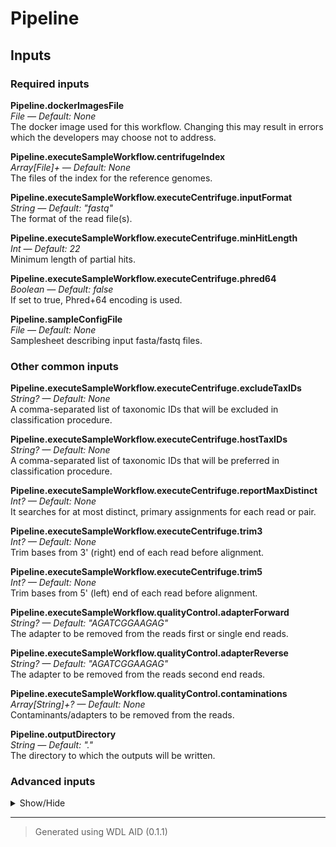 # Pipeline


## Inputs


### Required inputs
<p name="Pipeline.dockerImagesFile">
        <b>Pipeline.dockerImagesFile</b><br />
        <i>File &mdash; Default: None</i><br />
        The docker image used for this workflow. Changing this may result in errors which the developers may choose not to address.
</p>
<p name="Pipeline.executeSampleWorkflow.centrifugeIndex">
        <b>Pipeline.executeSampleWorkflow.centrifugeIndex</b><br />
        <i>Array[File]+ &mdash; Default: None</i><br />
        The files of the index for the reference genomes.
</p>
<p name="Pipeline.executeSampleWorkflow.executeCentrifuge.inputFormat">
        <b>Pipeline.executeSampleWorkflow.executeCentrifuge.inputFormat</b><br />
        <i>String &mdash; Default: "fastq"</i><br />
        The format of the read file(s).
</p>
<p name="Pipeline.executeSampleWorkflow.executeCentrifuge.minHitLength">
        <b>Pipeline.executeSampleWorkflow.executeCentrifuge.minHitLength</b><br />
        <i>Int &mdash; Default: 22</i><br />
        Minimum length of partial hits.
</p>
<p name="Pipeline.executeSampleWorkflow.executeCentrifuge.phred64">
        <b>Pipeline.executeSampleWorkflow.executeCentrifuge.phred64</b><br />
        <i>Boolean &mdash; Default: false</i><br />
        If set to true, Phred+64 encoding is used.
</p>
<p name="Pipeline.sampleConfigFile">
        <b>Pipeline.sampleConfigFile</b><br />
        <i>File &mdash; Default: None</i><br />
        Samplesheet describing input fasta/fastq files.
</p>

### Other common inputs
<p name="Pipeline.executeSampleWorkflow.executeCentrifuge.excludeTaxIDs">
        <b>Pipeline.executeSampleWorkflow.executeCentrifuge.excludeTaxIDs</b><br />
        <i>String? &mdash; Default: None</i><br />
        A comma-separated list of taxonomic IDs that will be excluded in classification procedure.
</p>
<p name="Pipeline.executeSampleWorkflow.executeCentrifuge.hostTaxIDs">
        <b>Pipeline.executeSampleWorkflow.executeCentrifuge.hostTaxIDs</b><br />
        <i>String? &mdash; Default: None</i><br />
        A comma-separated list of taxonomic IDs that will be preferred in classification procedure.
</p>
<p name="Pipeline.executeSampleWorkflow.executeCentrifuge.reportMaxDistinct">
        <b>Pipeline.executeSampleWorkflow.executeCentrifuge.reportMaxDistinct</b><br />
        <i>Int? &mdash; Default: None</i><br />
        It searches for at most <int> distinct, primary assignments for each read or pair.
</p>
<p name="Pipeline.executeSampleWorkflow.executeCentrifuge.trim3">
        <b>Pipeline.executeSampleWorkflow.executeCentrifuge.trim3</b><br />
        <i>Int? &mdash; Default: None</i><br />
        Trim <int> bases from 3' (right) end of each read before alignment.
</p>
<p name="Pipeline.executeSampleWorkflow.executeCentrifuge.trim5">
        <b>Pipeline.executeSampleWorkflow.executeCentrifuge.trim5</b><br />
        <i>Int? &mdash; Default: None</i><br />
        Trim <int> bases from 5' (left) end of each read before alignment.
</p>
<p name="Pipeline.executeSampleWorkflow.qualityControl.adapterForward">
        <b>Pipeline.executeSampleWorkflow.qualityControl.adapterForward</b><br />
        <i>String? &mdash; Default: "AGATCGGAAGAG"</i><br />
        The adapter to be removed from the reads first or single end reads.
</p>
<p name="Pipeline.executeSampleWorkflow.qualityControl.adapterReverse">
        <b>Pipeline.executeSampleWorkflow.qualityControl.adapterReverse</b><br />
        <i>String? &mdash; Default: "AGATCGGAAGAG"</i><br />
        The adapter to be removed from the reads second end reads.
</p>
<p name="Pipeline.executeSampleWorkflow.qualityControl.contaminations">
        <b>Pipeline.executeSampleWorkflow.qualityControl.contaminations</b><br />
        <i>Array[String]+? &mdash; Default: None</i><br />
        Contaminants/adapters to be removed from the reads.
</p>
<p name="Pipeline.outputDirectory">
        <b>Pipeline.outputDirectory</b><br />
        <i>String &mdash; Default: "."</i><br />
        The directory to which the outputs will be written.
</p>

### Advanced inputs
<details>
<summary> Show/Hide </summary>
<p name="Pipeline.convertDockerImagesFile.dockerImage">
        <b>Pipeline.convertDockerImagesFile.dockerImage</b><br />
        <i>String &mdash; Default: "quay.io/biocontainers/biowdl-input-converter:0.2.1--py_0"</i><br />
        The docker image used for this task. Changing this may result in errors which the developers may choose not to address.
</p>
<p name="Pipeline.convertSampleConfig.checkFileMd5sums">
        <b>Pipeline.convertSampleConfig.checkFileMd5sums</b><br />
        <i>Boolean &mdash; Default: false</i><br />
        Whether or not the MD5 sums of the files mentioned in the samplesheet should be checked.
</p>
<p name="Pipeline.convertSampleConfig.old">
        <b>Pipeline.convertSampleConfig.old</b><br />
        <i>Boolean &mdash; Default: false</i><br />
        Whether or not the old samplesheet format should be used.
</p>
<p name="Pipeline.convertSampleConfig.skipFileCheck">
        <b>Pipeline.convertSampleConfig.skipFileCheck</b><br />
        <i>Boolean &mdash; Default: true</i><br />
        Whether or not the existance of the files mentioned in the samplesheet should be checked.
</p>
<p name="Pipeline.executeSampleWorkflow.executeCentrifuge.memory">
        <b>Pipeline.executeSampleWorkflow.executeCentrifuge.memory</b><br />
        <i>String &mdash; Default: "16G"</i><br />
        The amount of memory available to the job.
</p>
<p name="Pipeline.executeSampleWorkflow.executeCentrifuge.threads">
        <b>Pipeline.executeSampleWorkflow.executeCentrifuge.threads</b><br />
        <i>Int &mdash; Default: 4</i><br />
        The number of threads to be used.
</p>
<p name="Pipeline.executeSampleWorkflow.executeKrona.memory">
        <b>Pipeline.executeSampleWorkflow.executeKrona.memory</b><br />
        <i>String &mdash; Default: "4G"</i><br />
        The amount of memory available to the job.
</p>
<p name="Pipeline.executeSampleWorkflow.qualityControl.Cutadapt.bwa">
        <b>Pipeline.executeSampleWorkflow.qualityControl.Cutadapt.bwa</b><br />
        <i>Boolean? &mdash; Default: None</i><br />
        Equivalent to cutadapt's --bwa flag.
</p>
<p name="Pipeline.executeSampleWorkflow.qualityControl.Cutadapt.colorspace">
        <b>Pipeline.executeSampleWorkflow.qualityControl.Cutadapt.colorspace</b><br />
        <i>Boolean? &mdash; Default: None</i><br />
        Equivalent to cutadapt's --colorspace flag.
</p>
<p name="Pipeline.executeSampleWorkflow.qualityControl.Cutadapt.compressionLevel">
        <b>Pipeline.executeSampleWorkflow.qualityControl.Cutadapt.compressionLevel</b><br />
        <i>Int &mdash; Default: 1</i><br />
        The compression level if gzipped output is used.
</p>
<p name="Pipeline.executeSampleWorkflow.qualityControl.Cutadapt.cores">
        <b>Pipeline.executeSampleWorkflow.qualityControl.Cutadapt.cores</b><br />
        <i>Int &mdash; Default: 4</i><br />
        The number of cores to use.
</p>
<p name="Pipeline.executeSampleWorkflow.qualityControl.Cutadapt.cut">
        <b>Pipeline.executeSampleWorkflow.qualityControl.Cutadapt.cut</b><br />
        <i>Int? &mdash; Default: None</i><br />
        Equivalent to cutadapt's --cut option.
</p>
<p name="Pipeline.executeSampleWorkflow.qualityControl.Cutadapt.discardTrimmed">
        <b>Pipeline.executeSampleWorkflow.qualityControl.Cutadapt.discardTrimmed</b><br />
        <i>Boolean? &mdash; Default: None</i><br />
        Equivalent to cutadapt's --quality-cutoff option.
</p>
<p name="Pipeline.executeSampleWorkflow.qualityControl.Cutadapt.discardUntrimmed">
        <b>Pipeline.executeSampleWorkflow.qualityControl.Cutadapt.discardUntrimmed</b><br />
        <i>Boolean? &mdash; Default: None</i><br />
        Equivalent to cutadapt's --discard-untrimmed option.
</p>
<p name="Pipeline.executeSampleWorkflow.qualityControl.Cutadapt.doubleEncode">
        <b>Pipeline.executeSampleWorkflow.qualityControl.Cutadapt.doubleEncode</b><br />
        <i>Boolean? &mdash; Default: None</i><br />
        Equivalent to cutadapt's --double-encode flag.
</p>
<p name="Pipeline.executeSampleWorkflow.qualityControl.Cutadapt.errorRate">
        <b>Pipeline.executeSampleWorkflow.qualityControl.Cutadapt.errorRate</b><br />
        <i>Float? &mdash; Default: None</i><br />
        Equivalent to cutadapt's --error-rate option.
</p>
<p name="Pipeline.executeSampleWorkflow.qualityControl.Cutadapt.front">
        <b>Pipeline.executeSampleWorkflow.qualityControl.Cutadapt.front</b><br />
        <i>Array[String] &mdash; Default: []</i><br />
        A list of 5' ligated adapter sequences to be cut from the given first or single end fastq file.
</p>
<p name="Pipeline.executeSampleWorkflow.qualityControl.Cutadapt.frontRead2">
        <b>Pipeline.executeSampleWorkflow.qualityControl.Cutadapt.frontRead2</b><br />
        <i>Array[String] &mdash; Default: []</i><br />
        A list of 5' ligated adapter sequences to be cut from the given second end fastq file.
</p>
<p name="Pipeline.executeSampleWorkflow.qualityControl.Cutadapt.infoFilePath">
        <b>Pipeline.executeSampleWorkflow.qualityControl.Cutadapt.infoFilePath</b><br />
        <i>String? &mdash; Default: None</i><br />
        Equivalent to cutadapt's --info-file option.
</p>
<p name="Pipeline.executeSampleWorkflow.qualityControl.Cutadapt.interleaved">
        <b>Pipeline.executeSampleWorkflow.qualityControl.Cutadapt.interleaved</b><br />
        <i>Boolean? &mdash; Default: None</i><br />
        Equivalent to cutadapt's --interleaved flag.
</p>
<p name="Pipeline.executeSampleWorkflow.qualityControl.Cutadapt.length">
        <b>Pipeline.executeSampleWorkflow.qualityControl.Cutadapt.length</b><br />
        <i>Int? &mdash; Default: None</i><br />
        Equivalent to cutadapt's --length option.
</p>
<p name="Pipeline.executeSampleWorkflow.qualityControl.Cutadapt.lengthTag">
        <b>Pipeline.executeSampleWorkflow.qualityControl.Cutadapt.lengthTag</b><br />
        <i>String? &mdash; Default: None</i><br />
        Equivalent to cutadapt's --length-tag option.
</p>
<p name="Pipeline.executeSampleWorkflow.qualityControl.Cutadapt.maq">
        <b>Pipeline.executeSampleWorkflow.qualityControl.Cutadapt.maq</b><br />
        <i>Boolean? &mdash; Default: None</i><br />
        Equivalent to cutadapt's --maq flag.
</p>
<p name="Pipeline.executeSampleWorkflow.qualityControl.Cutadapt.maskAdapter">
        <b>Pipeline.executeSampleWorkflow.qualityControl.Cutadapt.maskAdapter</b><br />
        <i>Boolean? &mdash; Default: None</i><br />
        Equivalent to cutadapt's --mask-adapter flag.
</p>
<p name="Pipeline.executeSampleWorkflow.qualityControl.Cutadapt.matchReadWildcards">
        <b>Pipeline.executeSampleWorkflow.qualityControl.Cutadapt.matchReadWildcards</b><br />
        <i>Boolean? &mdash; Default: None</i><br />
        Equivalent to cutadapt's --match-read-wildcards flag.
</p>
<p name="Pipeline.executeSampleWorkflow.qualityControl.Cutadapt.maximumLength">
        <b>Pipeline.executeSampleWorkflow.qualityControl.Cutadapt.maximumLength</b><br />
        <i>Int? &mdash; Default: None</i><br />
        Equivalent to cutadapt's --maximum-length option.
</p>
<p name="Pipeline.executeSampleWorkflow.qualityControl.Cutadapt.maxN">
        <b>Pipeline.executeSampleWorkflow.qualityControl.Cutadapt.maxN</b><br />
        <i>Int? &mdash; Default: None</i><br />
        Equivalent to cutadapt's --max-n option.
</p>
<p name="Pipeline.executeSampleWorkflow.qualityControl.Cutadapt.memory">
        <b>Pipeline.executeSampleWorkflow.qualityControl.Cutadapt.memory</b><br />
        <i>String &mdash; Default: "4G"</i><br />
        The amount of memory this job will use.
</p>
<p name="Pipeline.executeSampleWorkflow.qualityControl.Cutadapt.minimumLength">
        <b>Pipeline.executeSampleWorkflow.qualityControl.Cutadapt.minimumLength</b><br />
        <i>Int? &mdash; Default: 2</i><br />
        Equivalent to cutadapt's --minimum-length option.
</p>
<p name="Pipeline.executeSampleWorkflow.qualityControl.Cutadapt.nextseqTrim">
        <b>Pipeline.executeSampleWorkflow.qualityControl.Cutadapt.nextseqTrim</b><br />
        <i>String? &mdash; Default: None</i><br />
        Equivalent to cutadapt's --nextseq-trim option.
</p>
<p name="Pipeline.executeSampleWorkflow.qualityControl.Cutadapt.noIndels">
        <b>Pipeline.executeSampleWorkflow.qualityControl.Cutadapt.noIndels</b><br />
        <i>Boolean? &mdash; Default: None</i><br />
        Equivalent to cutadapt's --no-indels flag.
</p>
<p name="Pipeline.executeSampleWorkflow.qualityControl.Cutadapt.noMatchAdapterWildcards">
        <b>Pipeline.executeSampleWorkflow.qualityControl.Cutadapt.noMatchAdapterWildcards</b><br />
        <i>Boolean? &mdash; Default: None</i><br />
        Equivalent to cutadapt's --no-match-adapter-wildcards flag.
</p>
<p name="Pipeline.executeSampleWorkflow.qualityControl.Cutadapt.noTrim">
        <b>Pipeline.executeSampleWorkflow.qualityControl.Cutadapt.noTrim</b><br />
        <i>Boolean? &mdash; Default: None</i><br />
        Equivalent to cutadapt's --no-trim flag.
</p>
<p name="Pipeline.executeSampleWorkflow.qualityControl.Cutadapt.noZeroCap">
        <b>Pipeline.executeSampleWorkflow.qualityControl.Cutadapt.noZeroCap</b><br />
        <i>Boolean? &mdash; Default: None</i><br />
        Equivalent to cutadapt's --no-zero-cap flag.
</p>
<p name="Pipeline.executeSampleWorkflow.qualityControl.Cutadapt.overlap">
        <b>Pipeline.executeSampleWorkflow.qualityControl.Cutadapt.overlap</b><br />
        <i>Int? &mdash; Default: None</i><br />
        Equivalent to cutadapt's --overlap option.
</p>
<p name="Pipeline.executeSampleWorkflow.qualityControl.Cutadapt.pairFilter">
        <b>Pipeline.executeSampleWorkflow.qualityControl.Cutadapt.pairFilter</b><br />
        <i>String? &mdash; Default: None</i><br />
        Equivalent to cutadapt's --pair-filter option.
</p>
<p name="Pipeline.executeSampleWorkflow.qualityControl.Cutadapt.prefix">
        <b>Pipeline.executeSampleWorkflow.qualityControl.Cutadapt.prefix</b><br />
        <i>String? &mdash; Default: None</i><br />
        Equivalent to cutadapt's --prefix option.
</p>
<p name="Pipeline.executeSampleWorkflow.qualityControl.Cutadapt.qualityBase">
        <b>Pipeline.executeSampleWorkflow.qualityControl.Cutadapt.qualityBase</b><br />
        <i>Int? &mdash; Default: None</i><br />
        Equivalent to cutadapt's --quality-base option.
</p>
<p name="Pipeline.executeSampleWorkflow.qualityControl.Cutadapt.qualityCutoff">
        <b>Pipeline.executeSampleWorkflow.qualityControl.Cutadapt.qualityCutoff</b><br />
        <i>String? &mdash; Default: None</i><br />
        Equivalent to cutadapt's --quality-cutoff option.
</p>
<p name="Pipeline.executeSampleWorkflow.qualityControl.Cutadapt.restFilePath">
        <b>Pipeline.executeSampleWorkflow.qualityControl.Cutadapt.restFilePath</b><br />
        <i>String? &mdash; Default: None</i><br />
        Equivalent to cutadapt's --rest-file option.
</p>
<p name="Pipeline.executeSampleWorkflow.qualityControl.Cutadapt.stripF3">
        <b>Pipeline.executeSampleWorkflow.qualityControl.Cutadapt.stripF3</b><br />
        <i>Boolean? &mdash; Default: None</i><br />
        Equivalent to cutadapt's --strip-f3 flag.
</p>
<p name="Pipeline.executeSampleWorkflow.qualityControl.Cutadapt.stripSuffix">
        <b>Pipeline.executeSampleWorkflow.qualityControl.Cutadapt.stripSuffix</b><br />
        <i>String? &mdash; Default: None</i><br />
        Equivalent to cutadapt's --strip-suffix option.
</p>
<p name="Pipeline.executeSampleWorkflow.qualityControl.Cutadapt.suffix">
        <b>Pipeline.executeSampleWorkflow.qualityControl.Cutadapt.suffix</b><br />
        <i>String? &mdash; Default: None</i><br />
        Equivalent to cutadapt's --suffix option.
</p>
<p name="Pipeline.executeSampleWorkflow.qualityControl.Cutadapt.times">
        <b>Pipeline.executeSampleWorkflow.qualityControl.Cutadapt.times</b><br />
        <i>Int? &mdash; Default: None</i><br />
        Equivalent to cutadapt's --times option.
</p>
<p name="Pipeline.executeSampleWorkflow.qualityControl.Cutadapt.tooLongOutputPath">
        <b>Pipeline.executeSampleWorkflow.qualityControl.Cutadapt.tooLongOutputPath</b><br />
        <i>String? &mdash; Default: None</i><br />
        Equivalent to cutadapt's --too-long-output option.
</p>
<p name="Pipeline.executeSampleWorkflow.qualityControl.Cutadapt.tooLongPairedOutputPath">
        <b>Pipeline.executeSampleWorkflow.qualityControl.Cutadapt.tooLongPairedOutputPath</b><br />
        <i>String? &mdash; Default: None</i><br />
        Equivalent to cutadapt's --too-long-paired-output option.
</p>
<p name="Pipeline.executeSampleWorkflow.qualityControl.Cutadapt.tooShortOutputPath">
        <b>Pipeline.executeSampleWorkflow.qualityControl.Cutadapt.tooShortOutputPath</b><br />
        <i>String? &mdash; Default: None</i><br />
        Equivalent to cutadapt's --too-short-output option.
</p>
<p name="Pipeline.executeSampleWorkflow.qualityControl.Cutadapt.tooShortPairedOutputPath">
        <b>Pipeline.executeSampleWorkflow.qualityControl.Cutadapt.tooShortPairedOutputPath</b><br />
        <i>String? &mdash; Default: None</i><br />
        Equivalent to cutadapt's --too-short-paired-output option.
</p>
<p name="Pipeline.executeSampleWorkflow.qualityControl.Cutadapt.trimN">
        <b>Pipeline.executeSampleWorkflow.qualityControl.Cutadapt.trimN</b><br />
        <i>Boolean? &mdash; Default: None</i><br />
        Equivalent to cutadapt's --trim-n flag.
</p>
<p name="Pipeline.executeSampleWorkflow.qualityControl.Cutadapt.untrimmedOutputPath">
        <b>Pipeline.executeSampleWorkflow.qualityControl.Cutadapt.untrimmedOutputPath</b><br />
        <i>String? &mdash; Default: None</i><br />
        Equivalent to cutadapt's --untrimmed-output option.
</p>
<p name="Pipeline.executeSampleWorkflow.qualityControl.Cutadapt.untrimmedPairedOutputPath">
        <b>Pipeline.executeSampleWorkflow.qualityControl.Cutadapt.untrimmedPairedOutputPath</b><br />
        <i>String? &mdash; Default: None</i><br />
        Equivalent to cutadapt's --untrimmed-paired-output option.
</p>
<p name="Pipeline.executeSampleWorkflow.qualityControl.Cutadapt.wildcardFilePath">
        <b>Pipeline.executeSampleWorkflow.qualityControl.Cutadapt.wildcardFilePath</b><br />
        <i>String? &mdash; Default: None</i><br />
        Equivalent to cutadapt's --wildcard-file option.
</p>
<p name="Pipeline.executeSampleWorkflow.qualityControl.Cutadapt.zeroCap">
        <b>Pipeline.executeSampleWorkflow.qualityControl.Cutadapt.zeroCap</b><br />
        <i>Boolean? &mdash; Default: None</i><br />
        Equivalent to cutadapt's --zero-cap flag.
</p>
<p name="Pipeline.executeSampleWorkflow.qualityControl.FastqcRead1.adapters">
        <b>Pipeline.executeSampleWorkflow.qualityControl.FastqcRead1.adapters</b><br />
        <i>File? &mdash; Default: None</i><br />
        Equivalent to fastqc's --adapters option.
</p>
<p name="Pipeline.executeSampleWorkflow.qualityControl.FastqcRead1.casava">
        <b>Pipeline.executeSampleWorkflow.qualityControl.FastqcRead1.casava</b><br />
        <i>Boolean &mdash; Default: false</i><br />
        Equivalent to fastqc's --casava flag.
</p>
<p name="Pipeline.executeSampleWorkflow.qualityControl.FastqcRead1.contaminants">
        <b>Pipeline.executeSampleWorkflow.qualityControl.FastqcRead1.contaminants</b><br />
        <i>File? &mdash; Default: None</i><br />
        Equivalent to fastqc's --contaminants option.
</p>
<p name="Pipeline.executeSampleWorkflow.qualityControl.FastqcRead1.dir">
        <b>Pipeline.executeSampleWorkflow.qualityControl.FastqcRead1.dir</b><br />
        <i>String? &mdash; Default: None</i><br />
        Equivalent to fastqc's --dir option.
</p>
<p name="Pipeline.executeSampleWorkflow.qualityControl.FastqcRead1.extract">
        <b>Pipeline.executeSampleWorkflow.qualityControl.FastqcRead1.extract</b><br />
        <i>Boolean &mdash; Default: false</i><br />
        Equivalent to fastqc's --extract flag.
</p>
<p name="Pipeline.executeSampleWorkflow.qualityControl.FastqcRead1.format">
        <b>Pipeline.executeSampleWorkflow.qualityControl.FastqcRead1.format</b><br />
        <i>String? &mdash; Default: None</i><br />
        Equivalent to fastqc's --format option.
</p>
<p name="Pipeline.executeSampleWorkflow.qualityControl.FastqcRead1.kmers">
        <b>Pipeline.executeSampleWorkflow.qualityControl.FastqcRead1.kmers</b><br />
        <i>Int? &mdash; Default: None</i><br />
        Equivalent to fastqc's --kmers option.
</p>
<p name="Pipeline.executeSampleWorkflow.qualityControl.FastqcRead1.limits">
        <b>Pipeline.executeSampleWorkflow.qualityControl.FastqcRead1.limits</b><br />
        <i>File? &mdash; Default: None</i><br />
        Equivalent to fastqc's --limits option.
</p>
<p name="Pipeline.executeSampleWorkflow.qualityControl.FastqcRead1.memory">
        <b>Pipeline.executeSampleWorkflow.qualityControl.FastqcRead1.memory</b><br />
        <i>String &mdash; Default: "4G"</i><br />
        The amount of memory this job will use.
</p>
<p name="Pipeline.executeSampleWorkflow.qualityControl.FastqcRead1.minLength">
        <b>Pipeline.executeSampleWorkflow.qualityControl.FastqcRead1.minLength</b><br />
        <i>Int? &mdash; Default: None</i><br />
        Equivalent to fastqc's --min_length option.
</p>
<p name="Pipeline.executeSampleWorkflow.qualityControl.FastqcRead1.nano">
        <b>Pipeline.executeSampleWorkflow.qualityControl.FastqcRead1.nano</b><br />
        <i>Boolean &mdash; Default: false</i><br />
        Equivalent to fastqc's --nano flag.
</p>
<p name="Pipeline.executeSampleWorkflow.qualityControl.FastqcRead1.noFilter">
        <b>Pipeline.executeSampleWorkflow.qualityControl.FastqcRead1.noFilter</b><br />
        <i>Boolean &mdash; Default: false</i><br />
        Equivalent to fastqc's --nofilter flag.
</p>
<p name="Pipeline.executeSampleWorkflow.qualityControl.FastqcRead1.nogroup">
        <b>Pipeline.executeSampleWorkflow.qualityControl.FastqcRead1.nogroup</b><br />
        <i>Boolean &mdash; Default: false</i><br />
        Equivalent to fastqc's --nogroup flag.
</p>
<p name="Pipeline.executeSampleWorkflow.qualityControl.FastqcRead1.threads">
        <b>Pipeline.executeSampleWorkflow.qualityControl.FastqcRead1.threads</b><br />
        <i>Int &mdash; Default: 1</i><br />
        The number of cores to use.
</p>
<p name="Pipeline.executeSampleWorkflow.qualityControl.FastqcRead1After.adapters">
        <b>Pipeline.executeSampleWorkflow.qualityControl.FastqcRead1After.adapters</b><br />
        <i>File? &mdash; Default: None</i><br />
        Equivalent to fastqc's --adapters option.
</p>
<p name="Pipeline.executeSampleWorkflow.qualityControl.FastqcRead1After.casava">
        <b>Pipeline.executeSampleWorkflow.qualityControl.FastqcRead1After.casava</b><br />
        <i>Boolean &mdash; Default: false</i><br />
        Equivalent to fastqc's --casava flag.
</p>
<p name="Pipeline.executeSampleWorkflow.qualityControl.FastqcRead1After.contaminants">
        <b>Pipeline.executeSampleWorkflow.qualityControl.FastqcRead1After.contaminants</b><br />
        <i>File? &mdash; Default: None</i><br />
        Equivalent to fastqc's --contaminants option.
</p>
<p name="Pipeline.executeSampleWorkflow.qualityControl.FastqcRead1After.dir">
        <b>Pipeline.executeSampleWorkflow.qualityControl.FastqcRead1After.dir</b><br />
        <i>String? &mdash; Default: None</i><br />
        Equivalent to fastqc's --dir option.
</p>
<p name="Pipeline.executeSampleWorkflow.qualityControl.FastqcRead1After.extract">
        <b>Pipeline.executeSampleWorkflow.qualityControl.FastqcRead1After.extract</b><br />
        <i>Boolean &mdash; Default: false</i><br />
        Equivalent to fastqc's --extract flag.
</p>
<p name="Pipeline.executeSampleWorkflow.qualityControl.FastqcRead1After.format">
        <b>Pipeline.executeSampleWorkflow.qualityControl.FastqcRead1After.format</b><br />
        <i>String? &mdash; Default: None</i><br />
        Equivalent to fastqc's --format option.
</p>
<p name="Pipeline.executeSampleWorkflow.qualityControl.FastqcRead1After.kmers">
        <b>Pipeline.executeSampleWorkflow.qualityControl.FastqcRead1After.kmers</b><br />
        <i>Int? &mdash; Default: None</i><br />
        Equivalent to fastqc's --kmers option.
</p>
<p name="Pipeline.executeSampleWorkflow.qualityControl.FastqcRead1After.limits">
        <b>Pipeline.executeSampleWorkflow.qualityControl.FastqcRead1After.limits</b><br />
        <i>File? &mdash; Default: None</i><br />
        Equivalent to fastqc's --limits option.
</p>
<p name="Pipeline.executeSampleWorkflow.qualityControl.FastqcRead1After.memory">
        <b>Pipeline.executeSampleWorkflow.qualityControl.FastqcRead1After.memory</b><br />
        <i>String &mdash; Default: "4G"</i><br />
        The amount of memory this job will use.
</p>
<p name="Pipeline.executeSampleWorkflow.qualityControl.FastqcRead1After.minLength">
        <b>Pipeline.executeSampleWorkflow.qualityControl.FastqcRead1After.minLength</b><br />
        <i>Int? &mdash; Default: None</i><br />
        Equivalent to fastqc's --min_length option.
</p>
<p name="Pipeline.executeSampleWorkflow.qualityControl.FastqcRead1After.nano">
        <b>Pipeline.executeSampleWorkflow.qualityControl.FastqcRead1After.nano</b><br />
        <i>Boolean &mdash; Default: false</i><br />
        Equivalent to fastqc's --nano flag.
</p>
<p name="Pipeline.executeSampleWorkflow.qualityControl.FastqcRead1After.noFilter">
        <b>Pipeline.executeSampleWorkflow.qualityControl.FastqcRead1After.noFilter</b><br />
        <i>Boolean &mdash; Default: false</i><br />
        Equivalent to fastqc's --nofilter flag.
</p>
<p name="Pipeline.executeSampleWorkflow.qualityControl.FastqcRead1After.nogroup">
        <b>Pipeline.executeSampleWorkflow.qualityControl.FastqcRead1After.nogroup</b><br />
        <i>Boolean &mdash; Default: false</i><br />
        Equivalent to fastqc's --nogroup flag.
</p>
<p name="Pipeline.executeSampleWorkflow.qualityControl.FastqcRead1After.threads">
        <b>Pipeline.executeSampleWorkflow.qualityControl.FastqcRead1After.threads</b><br />
        <i>Int &mdash; Default: 1</i><br />
        The number of cores to use.
</p>
<p name="Pipeline.executeSampleWorkflow.qualityControl.FastqcRead2.adapters">
        <b>Pipeline.executeSampleWorkflow.qualityControl.FastqcRead2.adapters</b><br />
        <i>File? &mdash; Default: None</i><br />
        Equivalent to fastqc's --adapters option.
</p>
<p name="Pipeline.executeSampleWorkflow.qualityControl.FastqcRead2.casava">
        <b>Pipeline.executeSampleWorkflow.qualityControl.FastqcRead2.casava</b><br />
        <i>Boolean &mdash; Default: false</i><br />
        Equivalent to fastqc's --casava flag.
</p>
<p name="Pipeline.executeSampleWorkflow.qualityControl.FastqcRead2.contaminants">
        <b>Pipeline.executeSampleWorkflow.qualityControl.FastqcRead2.contaminants</b><br />
        <i>File? &mdash; Default: None</i><br />
        Equivalent to fastqc's --contaminants option.
</p>
<p name="Pipeline.executeSampleWorkflow.qualityControl.FastqcRead2.dir">
        <b>Pipeline.executeSampleWorkflow.qualityControl.FastqcRead2.dir</b><br />
        <i>String? &mdash; Default: None</i><br />
        Equivalent to fastqc's --dir option.
</p>
<p name="Pipeline.executeSampleWorkflow.qualityControl.FastqcRead2.extract">
        <b>Pipeline.executeSampleWorkflow.qualityControl.FastqcRead2.extract</b><br />
        <i>Boolean &mdash; Default: false</i><br />
        Equivalent to fastqc's --extract flag.
</p>
<p name="Pipeline.executeSampleWorkflow.qualityControl.FastqcRead2.format">
        <b>Pipeline.executeSampleWorkflow.qualityControl.FastqcRead2.format</b><br />
        <i>String? &mdash; Default: None</i><br />
        Equivalent to fastqc's --format option.
</p>
<p name="Pipeline.executeSampleWorkflow.qualityControl.FastqcRead2.kmers">
        <b>Pipeline.executeSampleWorkflow.qualityControl.FastqcRead2.kmers</b><br />
        <i>Int? &mdash; Default: None</i><br />
        Equivalent to fastqc's --kmers option.
</p>
<p name="Pipeline.executeSampleWorkflow.qualityControl.FastqcRead2.limits">
        <b>Pipeline.executeSampleWorkflow.qualityControl.FastqcRead2.limits</b><br />
        <i>File? &mdash; Default: None</i><br />
        Equivalent to fastqc's --limits option.
</p>
<p name="Pipeline.executeSampleWorkflow.qualityControl.FastqcRead2.memory">
        <b>Pipeline.executeSampleWorkflow.qualityControl.FastqcRead2.memory</b><br />
        <i>String &mdash; Default: "4G"</i><br />
        The amount of memory this job will use.
</p>
<p name="Pipeline.executeSampleWorkflow.qualityControl.FastqcRead2.minLength">
        <b>Pipeline.executeSampleWorkflow.qualityControl.FastqcRead2.minLength</b><br />
        <i>Int? &mdash; Default: None</i><br />
        Equivalent to fastqc's --min_length option.
</p>
<p name="Pipeline.executeSampleWorkflow.qualityControl.FastqcRead2.nano">
        <b>Pipeline.executeSampleWorkflow.qualityControl.FastqcRead2.nano</b><br />
        <i>Boolean &mdash; Default: false</i><br />
        Equivalent to fastqc's --nano flag.
</p>
<p name="Pipeline.executeSampleWorkflow.qualityControl.FastqcRead2.noFilter">
        <b>Pipeline.executeSampleWorkflow.qualityControl.FastqcRead2.noFilter</b><br />
        <i>Boolean &mdash; Default: false</i><br />
        Equivalent to fastqc's --nofilter flag.
</p>
<p name="Pipeline.executeSampleWorkflow.qualityControl.FastqcRead2.nogroup">
        <b>Pipeline.executeSampleWorkflow.qualityControl.FastqcRead2.nogroup</b><br />
        <i>Boolean &mdash; Default: false</i><br />
        Equivalent to fastqc's --nogroup flag.
</p>
<p name="Pipeline.executeSampleWorkflow.qualityControl.FastqcRead2.threads">
        <b>Pipeline.executeSampleWorkflow.qualityControl.FastqcRead2.threads</b><br />
        <i>Int &mdash; Default: 1</i><br />
        The number of cores to use.
</p>
<p name="Pipeline.executeSampleWorkflow.qualityControl.FastqcRead2After.adapters">
        <b>Pipeline.executeSampleWorkflow.qualityControl.FastqcRead2After.adapters</b><br />
        <i>File? &mdash; Default: None</i><br />
        Equivalent to fastqc's --adapters option.
</p>
<p name="Pipeline.executeSampleWorkflow.qualityControl.FastqcRead2After.casava">
        <b>Pipeline.executeSampleWorkflow.qualityControl.FastqcRead2After.casava</b><br />
        <i>Boolean &mdash; Default: false</i><br />
        Equivalent to fastqc's --casava flag.
</p>
<p name="Pipeline.executeSampleWorkflow.qualityControl.FastqcRead2After.contaminants">
        <b>Pipeline.executeSampleWorkflow.qualityControl.FastqcRead2After.contaminants</b><br />
        <i>File? &mdash; Default: None</i><br />
        Equivalent to fastqc's --contaminants option.
</p>
<p name="Pipeline.executeSampleWorkflow.qualityControl.FastqcRead2After.dir">
        <b>Pipeline.executeSampleWorkflow.qualityControl.FastqcRead2After.dir</b><br />
        <i>String? &mdash; Default: None</i><br />
        Equivalent to fastqc's --dir option.
</p>
<p name="Pipeline.executeSampleWorkflow.qualityControl.FastqcRead2After.extract">
        <b>Pipeline.executeSampleWorkflow.qualityControl.FastqcRead2After.extract</b><br />
        <i>Boolean &mdash; Default: false</i><br />
        Equivalent to fastqc's --extract flag.
</p>
<p name="Pipeline.executeSampleWorkflow.qualityControl.FastqcRead2After.format">
        <b>Pipeline.executeSampleWorkflow.qualityControl.FastqcRead2After.format</b><br />
        <i>String? &mdash; Default: None</i><br />
        Equivalent to fastqc's --format option.
</p>
<p name="Pipeline.executeSampleWorkflow.qualityControl.FastqcRead2After.kmers">
        <b>Pipeline.executeSampleWorkflow.qualityControl.FastqcRead2After.kmers</b><br />
        <i>Int? &mdash; Default: None</i><br />
        Equivalent to fastqc's --kmers option.
</p>
<p name="Pipeline.executeSampleWorkflow.qualityControl.FastqcRead2After.limits">
        <b>Pipeline.executeSampleWorkflow.qualityControl.FastqcRead2After.limits</b><br />
        <i>File? &mdash; Default: None</i><br />
        Equivalent to fastqc's --limits option.
</p>
<p name="Pipeline.executeSampleWorkflow.qualityControl.FastqcRead2After.memory">
        <b>Pipeline.executeSampleWorkflow.qualityControl.FastqcRead2After.memory</b><br />
        <i>String &mdash; Default: "4G"</i><br />
        The amount of memory this job will use.
</p>
<p name="Pipeline.executeSampleWorkflow.qualityControl.FastqcRead2After.minLength">
        <b>Pipeline.executeSampleWorkflow.qualityControl.FastqcRead2After.minLength</b><br />
        <i>Int? &mdash; Default: None</i><br />
        Equivalent to fastqc's --min_length option.
</p>
<p name="Pipeline.executeSampleWorkflow.qualityControl.FastqcRead2After.nano">
        <b>Pipeline.executeSampleWorkflow.qualityControl.FastqcRead2After.nano</b><br />
        <i>Boolean &mdash; Default: false</i><br />
        Equivalent to fastqc's --nano flag.
</p>
<p name="Pipeline.executeSampleWorkflow.qualityControl.FastqcRead2After.noFilter">
        <b>Pipeline.executeSampleWorkflow.qualityControl.FastqcRead2After.noFilter</b><br />
        <i>Boolean &mdash; Default: false</i><br />
        Equivalent to fastqc's --nofilter flag.
</p>
<p name="Pipeline.executeSampleWorkflow.qualityControl.FastqcRead2After.nogroup">
        <b>Pipeline.executeSampleWorkflow.qualityControl.FastqcRead2After.nogroup</b><br />
        <i>Boolean &mdash; Default: false</i><br />
        Equivalent to fastqc's --nogroup flag.
</p>
<p name="Pipeline.executeSampleWorkflow.qualityControl.FastqcRead2After.threads">
        <b>Pipeline.executeSampleWorkflow.qualityControl.FastqcRead2After.threads</b><br />
        <i>Int &mdash; Default: 1</i><br />
        The number of cores to use.
</p>
<p name="Pipeline.executeSampleWorkflow.qualityControl.runAdapterClipping">
        <b>Pipeline.executeSampleWorkflow.qualityControl.runAdapterClipping</b><br />
        <i>Boolean &mdash; Default: defined(adapterForward) || defined(adapterReverse) || length(select_first([contaminations, []])) > 0</i><br />
        Whether or not adapters should be removed from the reads.
</p>
<p name="Pipeline.multiqcTask.clConfig">
        <b>Pipeline.multiqcTask.clConfig</b><br />
        <i>String? &mdash; Default: None</i><br />
        Equivalent to MultiQC's `--cl-config` option.
</p>
<p name="Pipeline.multiqcTask.comment">
        <b>Pipeline.multiqcTask.comment</b><br />
        <i>String? &mdash; Default: None</i><br />
        Equivalent to MultiQC's `--comment` option.
</p>
<p name="Pipeline.multiqcTask.config">
        <b>Pipeline.multiqcTask.config</b><br />
        <i>File? &mdash; Default: None</i><br />
        Equivalent to MultiQC's `--config` option.
</p>
<p name="Pipeline.multiqcTask.dataDir">
        <b>Pipeline.multiqcTask.dataDir</b><br />
        <i>Boolean &mdash; Default: false</i><br />
        Equivalent to MultiQC's `--data-dir` flag.
</p>
<p name="Pipeline.multiqcTask.dataFormat">
        <b>Pipeline.multiqcTask.dataFormat</b><br />
        <i>String? &mdash; Default: None</i><br />
        Equivalent to MultiQC's `--data-format` option.
</p>
<p name="Pipeline.multiqcTask.dirs">
        <b>Pipeline.multiqcTask.dirs</b><br />
        <i>Boolean &mdash; Default: false</i><br />
        Equivalent to MultiQC's `--dirs` flag.
</p>
<p name="Pipeline.multiqcTask.dirsDepth">
        <b>Pipeline.multiqcTask.dirsDepth</b><br />
        <i>Int? &mdash; Default: None</i><br />
        Equivalent to MultiQC's `--dirs-depth` option.
</p>
<p name="Pipeline.multiqcTask.exclude">
        <b>Pipeline.multiqcTask.exclude</b><br />
        <i>Array[String]+? &mdash; Default: None</i><br />
        Equivalent to MultiQC's `--exclude` option.
</p>
<p name="Pipeline.multiqcTask.export">
        <b>Pipeline.multiqcTask.export</b><br />
        <i>Boolean &mdash; Default: false</i><br />
        Equivalent to MultiQC's `--export` flag.
</p>
<p name="Pipeline.multiqcTask.fileList">
        <b>Pipeline.multiqcTask.fileList</b><br />
        <i>File? &mdash; Default: None</i><br />
        Equivalent to MultiQC's `--file-list` option.
</p>
<p name="Pipeline.multiqcTask.fileName">
        <b>Pipeline.multiqcTask.fileName</b><br />
        <i>String? &mdash; Default: None</i><br />
        Equivalent to MultiQC's `--filename` option.
</p>
<p name="Pipeline.multiqcTask.flat">
        <b>Pipeline.multiqcTask.flat</b><br />
        <i>Boolean &mdash; Default: false</i><br />
        Equivalent to MultiQC's `--flat` flag.
</p>
<p name="Pipeline.multiqcTask.force">
        <b>Pipeline.multiqcTask.force</b><br />
        <i>Boolean &mdash; Default: false</i><br />
        Equivalent to MultiQC's `--force` flag.
</p>
<p name="Pipeline.multiqcTask.fullNames">
        <b>Pipeline.multiqcTask.fullNames</b><br />
        <i>Boolean &mdash; Default: false</i><br />
        Equivalent to MultiQC's `--fullnames` flag.
</p>
<p name="Pipeline.multiqcTask.ignore">
        <b>Pipeline.multiqcTask.ignore</b><br />
        <i>String? &mdash; Default: None</i><br />
        Equivalent to MultiQC's `--ignore` option.
</p>
<p name="Pipeline.multiqcTask.ignoreSamples">
        <b>Pipeline.multiqcTask.ignoreSamples</b><br />
        <i>String? &mdash; Default: None</i><br />
        Equivalent to MultiQC's `--ignore-samples` option.
</p>
<p name="Pipeline.multiqcTask.ignoreSymlinks">
        <b>Pipeline.multiqcTask.ignoreSymlinks</b><br />
        <i>Boolean &mdash; Default: false</i><br />
        Equivalent to MultiQC's `--ignore-symlinks` flag.
</p>
<p name="Pipeline.multiqcTask.interactive">
        <b>Pipeline.multiqcTask.interactive</b><br />
        <i>Boolean &mdash; Default: true</i><br />
        Equivalent to MultiQC's `--interactive` flag.
</p>
<p name="Pipeline.multiqcTask.lint">
        <b>Pipeline.multiqcTask.lint</b><br />
        <i>Boolean &mdash; Default: false</i><br />
        Equivalent to MultiQC's `--lint` flag.
</p>
<p name="Pipeline.multiqcTask.megaQCUpload">
        <b>Pipeline.multiqcTask.megaQCUpload</b><br />
        <i>Boolean &mdash; Default: false</i><br />
        Opposite to MultiQC's `--no-megaqc-upload` flag.
</p>
<p name="Pipeline.multiqcTask.memory">
        <b>Pipeline.multiqcTask.memory</b><br />
        <i>String &mdash; Default: "4G"</i><br />
        The amount of memory this job will use.
</p>
<p name="Pipeline.multiqcTask.module">
        <b>Pipeline.multiqcTask.module</b><br />
        <i>Array[String]+? &mdash; Default: None</i><br />
        Equivalent to MultiQC's `--module` option.
</p>
<p name="Pipeline.multiqcTask.noDataDir">
        <b>Pipeline.multiqcTask.noDataDir</b><br />
        <i>Boolean &mdash; Default: false</i><br />
        Equivalent to MultiQC's `--no-data-dir` flag.
</p>
<p name="Pipeline.multiqcTask.pdf">
        <b>Pipeline.multiqcTask.pdf</b><br />
        <i>Boolean &mdash; Default: false</i><br />
        Equivalent to MultiQC's `--pdf` flag.
</p>
<p name="Pipeline.multiqcTask.sampleNames">
        <b>Pipeline.multiqcTask.sampleNames</b><br />
        <i>File? &mdash; Default: None</i><br />
        Equivalent to MultiQC's `--sample-names` option.
</p>
<p name="Pipeline.multiqcTask.tag">
        <b>Pipeline.multiqcTask.tag</b><br />
        <i>String? &mdash; Default: None</i><br />
        Equivalent to MultiQC's `--tag` option.
</p>
<p name="Pipeline.multiqcTask.template">
        <b>Pipeline.multiqcTask.template</b><br />
        <i>String? &mdash; Default: None</i><br />
        Equivalent to MultiQC's `--template` option.
</p>
<p name="Pipeline.multiqcTask.title">
        <b>Pipeline.multiqcTask.title</b><br />
        <i>String? &mdash; Default: None</i><br />
        Equivalent to MultiQC's `--title` option.
</p>
<p name="Pipeline.multiqcTask.zipDataDir">
        <b>Pipeline.multiqcTask.zipDataDir</b><br />
        <i>Boolean &mdash; Default: false</i><br />
        Equivalent to MultiQC's `--zip-data-dir` flag.
</p>
<p name="Pipeline.runMultiQC">
        <b>Pipeline.runMultiQC</b><br />
        <i>Boolean &mdash; Default: if outputDirectory == "." then false else true</i><br />
        Whether or not MultiQC should be run.
</p>
</details>








<hr />

> Generated using WDL AID (0.1.1)

